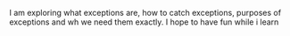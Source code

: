 I am exploring what exceptions are, how to catch exceptions, purposes of exceptions and wh we need them exactly. I hope to have fun while i learn
